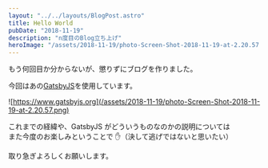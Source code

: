 ```yaml
---
layout: "../../layouts/BlogPost.astro"
title: Hello World
pubDate: "2018-11-19"
description: "n度目のBlog立ち上げ"
heroImage: "/assets/2018-11-19/photo-Screen-Shot-2018-11-19-at-2.20.57.png"
---
```


もう何回目か分からないが、懲りずにブログを作りました。

今回はあの[GatsbyJS](https://www.gatsbyjs.org/)を使用しています。

![https://www.gatsbyjs.org](/assets/2018-11-19/photo-Screen-Shot-2018-11-19-at-2.20.57.png)

これまでの経緯や、GatsbyJS がどういうものなのかの説明については  
また今度のお楽しみということで ✋（決して逃げではないと思いたい）

取り急ぎよろしくお願いします。
